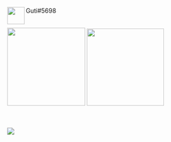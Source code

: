 <img align="left" width="40px" src="https://logodownload.org/wp-content/uploads/2017/11/discord-logo-2-1.png"/> Guti#5698

<br>

<div>
<img height="180em" src="https://github-readme-stats.vercel.app/api?username=guti-404&show_icons=true&theme=dracula&include_all_commits=true&count_private=true"/>
<img height="178em" src="https://github-readme-stats.vercel.app/api/top-langs/?username=guti-404&layout=compact&langs_count=7&theme=dracula"/>
</div>

<br>
<br>
<div>

[![](https://github-readme-stats.vercel.app/api/pin/?username=guti-404&repo=g-carhud)](https://github.com/guti-404/g-carhud)

</div>  
<!--
**guti-404/guti-404** is a ✨ _special_ ✨ repository because its `README.md` (this file) appears on your GitHub profile.

Here are some ideas to get you started:

- 🔭 I’m currently working on ...
- 🌱 I’m currently learning ...
- 👯 I’m looking to collaborate on ...
- 🤔 I’m looking for help with ...
- 💬 Ask me about ...
- 📫 How to reach me: ...
- 😄 Pronouns: ...
- ⚡ Fun fact: ...
-->
